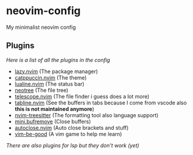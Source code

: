 # neovim-config
My minimalist neovim config

## Plugins
*Here is a list of all the plugins in the config*
- [lazy.nvim](https://github.com/folke/lazy.nvim) (The package manager)
- [catppuccin.nvim](https://github.com/catppuccin/nvim) (The theme)
- [lualine.nvim](https://github.com/nvim-lualine/lualine.nvim) (The status bar)
- [neotree](https://github.com/jaypei/emacs-neotree) (The file tree)
- [telescope.nvim](https://github.com/nvim-telescope/telescope.nvim) (The file finder i guess does a lot more)
- [tabline.nvim](https://github.com/kdheepak/tabline.nvim) (See the buffers in tabs because I come from vscode also **this is not maintained anymore**)
- [nvim-treesitter](https://github.com/nvim-treesitter/nvim-treesitter) (The formatting tool also language support)
- [mini.bufremove](https://github.com/echasnovski/mini.bufremove) (Close buffers)
- [autoclose.nvim](https://github.com/m4xshen/autoclose.nvim) (Auto close brackets and stuff)
- [vim-be-good](https://github.com/ThePrimeagen/vim-be-good) (A vim game to help me learn)

*There are also plugins for lsp but they don't work (yet)*
